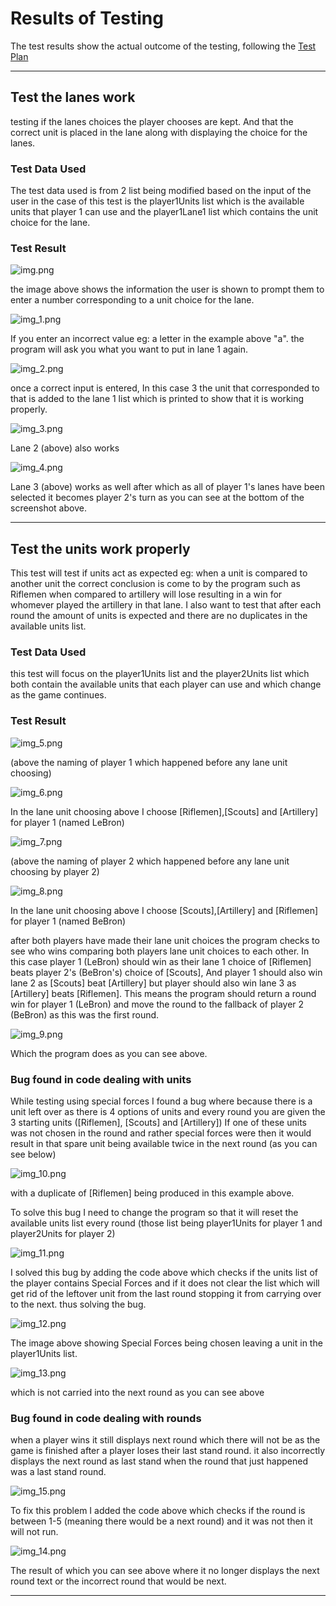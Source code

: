 # Results of Testing

The test results show the actual outcome of the testing, following the [Test Plan](test-plan.md)

---

## Test the lanes work

testing if the lanes choices the player chooses are kept. And that the correct unit is placed in the lane along with displaying the choice for the lanes.

### Test Data Used

The test data used is from 2 list being modified based on the input of the user in the case of this test is the player1Units list which is the available units that player 1 can use and 
the player1Lane1 list which contains the unit choice for the lane.

### Test Result

![img.png](img.png)

the image above shows the information the user is shown to prompt them to enter a number corresponding to a unit choice for the lane.

![img_1.png](screenshots/img_1.png)

If you enter an incorrect value eg: a letter in the example above "a". the program will ask you what you want to put in lane 1 again.

![img_2.png](screenshots/img_2.png)

once a correct input is entered, In this case 3 the unit that corresponded to that is added to the lane 1 list which is printed to show that it is working properly.

![img_3.png](screenshots/img_3.png)

Lane 2 (above) also works

![img_4.png](screenshots/img_4.png)

Lane 3 (above) works as well
after which as all of player 1's lanes have been selected it becomes player 2's turn as you can see at the bottom of the screenshot above.

---

## Test the units work properly

This test will test if units act as expected eg: when a unit is compared to another unit the correct conclusion is come to by the program such as Riflemen when compared to artillery will lose
resulting in a win for whomever played the artillery in that lane. I also want to test that after each round the amount of units is expected and there are no duplicates in the available units list.

### Test Data Used

this test will focus on the player1Units list and the player2Units list which both contain the available units that each player can use and which change as the game continues.

### Test Result

![img_5.png](screenshots/img_5.png)

(above the naming of player 1 which happened before any lane unit choosing)

![img_6.png](screenshots/img_6.png)

In the lane unit choosing above I choose [Riflemen],[Scouts] and [Artillery] for player 1 (named LeBron)

![img_7.png](screenshots/img_7.png)

(above the naming of player 2 which happened before any lane unit choosing by player 2)

![img_8.png](screenshots/img_8.png)

In the lane unit choosing above I choose [Scouts],[Artillery] and [Riflemen] for player 1 (named BeBron)

after both players have made their lane unit choices the program checks to see who wins comparing
both players lane unit choices to each other.
In this case player 1 (LeBron) should win as their lane 1 choice of [Riflemen] beats player 2's (BeBron's)
choice of [Scouts], And player 1 should also win lane 2 as [Scouts] beat [Artillery] but player should also win
lane 3 as [Artillery] beats [Riflemen]. This means the program should return a round win for player 1 (LeBron)
and move the round to the fallback of player 2 (BeBron) as this was the first round.

![img_9.png](screenshots/img_9.png)

Which the program does as you can see above.

### Bug found in code dealing with units

While testing using special forces I found a bug where because there is a unit left over as there is 4 options of units
and every round you are given the 3 starting units ([Riflemen], [Scouts] and [Artillery]) If one of these units
was not chosen in the round and rather special forces were then it would result in that spare unit being available twice in the
next round (as you can see below)

![img_10.png](screenshots/img_10.png)

with a duplicate of [Riflemen] being produced in this example above.

To solve this bug I need to change the program so that it will reset the available units list every round (those list being
player1Units for player 1 and player2Units for player 2)

![img_11.png](screenshots/img_11.png)

I solved this bug by adding the code above which checks if the units list of the player contains Special Forces
and if it does not clear the list which will get rid of the leftover unit from the last round stopping it from carrying over to the next.
thus solving the bug.

![img_12.png](screenshots/img_12.png)

The image above showing Special Forces being chosen leaving a unit in the player1Units list.

![img_13.png](screenshots/img_13.png)

which is not carried into the next round as you can see above

### Bug found in code dealing with rounds

when a player wins it still displays next round which there will not be as the game is finished after a player loses their last stand round.
it also incorrectly displays the next round as last stand when the round that just happened was a last stand round.

![img_15.png](screenshots/img_15.png)

To fix this problem I added the code above which checks if the round is between 1-5 (meaning there would be a next round)
and it was not then it will not run.

![img_14.png](screenshots/img_14.png)

The result of which you can see above where it no longer displays the next round text or the incorrect round that would be next.

---

